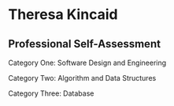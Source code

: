 # Theresa Kincaid

## Professional Self-Assessment

Category One: Software Design and Engineering

Category Two: Algorithm and Data Structures

Category Three: Database
